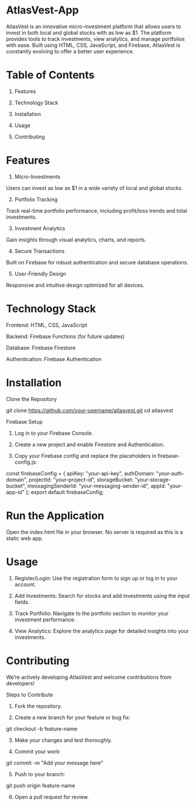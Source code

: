 # AtlasVest-App
AtlasVest is an innovative micro-investment platform that allows users to invest in both local and global stocks with as low as $1. The platform provides tools to track investments, view analytics, and manage portfolios with ease. Built using HTML, CSS, JavaScript, and Firebase, AtlasVest is constantly evolving to offer a better user experience.



# Table of Contents

1. Features


2. Technology Stack


3. Installation


4. Usage


5. Contributing


# Features

1. Micro-Investments

Users can invest as low as $1 in a wide variety of local and global stocks.


2. Portfolio Tracking

Track real-time portfolio performance, including profit/loss trends and total investments.


3. Investment Analytics

Gain insights through visual analytics, charts, and reports.


4. Secure Transactions

Built on Firebase for robust authentication and secure database operations.


5. User-Friendly Design

Responsive and intuitive design optimized for all devices.


# Technology Stack

Frontend: HTML, CSS, JavaScript

Backend: Firebase Functions (for future updates)

Database: Firebase Firestore

Authentication: Firebase Authentication


# Installation

Clone the Repository

git clone https://github.com/your-username/atlasvest.git
cd atlasvest

Firebase Setup

1. Log in to your Firebase Console.


2. Create a new project and enable Firestore and Authentication.


3. Copy your Firebase config and replace the placeholders in firebase-config.js:

const firebaseConfig = {
    apiKey: "your-api-key",
    authDomain: "your-auth-domain",
    projectId: "your-project-id",
    storageBucket: "your-storage-bucket",
    messagingSenderId: "your-messaging-sender-id",
    appId: "your-app-id"
};
export default firebaseConfig;



# Run the Application

Open the index.html file in your browser. No server is required as this is a static web app.


# Usage

1. Register/Login:
Use the registration form to sign up or log in to your account.


2. Add Investments:
Search for stocks and add investments using the input fields.


3. Track Portfolio:
Navigate to the portfolio section to monitor your investment performance.


4. View Analytics:
Explore the analytics page for detailed insights into your investments.


# Contributing

We’re actively developing AtlasVest and welcome contributions from developers!

Steps to Contribute

1. Fork the repository.


2. Create a new branch for your feature or bug fix:

git checkout -b feature-name


3. Make your changes and test thoroughly.


4. Commit your work:

git commit -m "Add your message here"


5. Push to your branch:

git push origin feature-name


6. Open a pull request for review.



